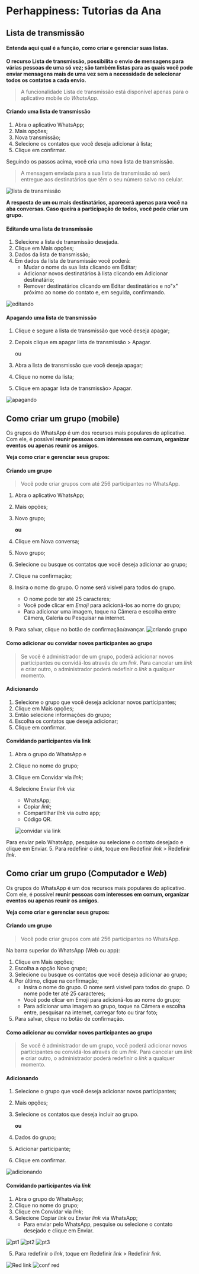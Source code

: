 # Perhappiness: Tutorias da Ana 

## Lista de transmissão

#### Entenda aqui qual é a função, como criar e gerenciar suas listas.


**O recurso Lista de transmissão, possibilita o envio de mensagens para várias pessoas de uma só vez; são também listas para as quais você pode enviar mensagens mais de uma vez sem a necessidade de selecionar todos os contatos a cada envio.**

> A funcionalidade Lista de transmissão está disponível apenas para o aplicativo mobile do _WhatsApp_.

#### Criando uma lista de transmissão 

  1. Abra o aplicativo WhatsApp;
  2. Mais opções;
  3. Nova transmissão;
  2. Selecione os contatos que você deseja adicionar à lista;
  3. Clique em confirmar.
 
Seguindo os passos acima, você cria uma nova lista de transmissão. 

> A mensagem enviada para a sua lista de transmissão só será entregue aos destinatários que têm o seu número salvo no celular. 

![lista de transmissão](https://chatguru.com.br/wp-content/uploads/2021/03/como-fazer-lista-de-transmissao-whatsapp-1024x437.jpg)
 
**A resposta de um ou mais destinatários, aparecerá apenas para você na aba conversas. Caso queira a participação de todos, você pode criar um grupo.**

#### Editando uma lista de transmissão

 1. Selecione a lista de transmissão desejada.
 2. Clique em Mais opções; 
 3. Dados da lista de transmissão;
 3. Em dados da lista de transmissão você poderá:
    - Mudar o nome da sua lista clicando em Editar;
    - Adicionar novos destinatários à lista clicando em Adicionar destinatário;
    - Remover destinatários clicando em Editar destinatários e no"x" próximo ao nome do contato e, em seguida, confirmando.

![editando](https://static.appgeek.com.br/imagens/lista-de-transmissao-whatsapp2-copiar-cke.jpg)

#### Apagando uma lista de transmissão

 1. Clique e segure a lista de transmissão que você deseja apagar;
 2. Depois clique em apagar lista de transmissão > Apagar.
 
      ou

 1. Abra a lista de transmissão que você deseja apagar;
 2. Clique no nome da lista;
 3. Clique em apagar lista de transmissão> Apagar.

![apagando](https://baratodecelular.com.br/wp-content/uploads/2021/03/como-apagar-lista-transmissao-whatsapp-3.jpg)



## Como criar um grupo (mobile)
 
Os grupos do WhatsApp é um dos recursos mais populares do aplicativo. Com ele, é possível **reunir pessoas com interesses em comum, organizar eventos ou apenas reunir os amigos.**
 
 **Veja como criar e gerenciar seus grupos:**
 

#### Criando um grupo

> Você pode criar grupos com até 256 participantes no WhatsApp.

 1. Abra o aplicativo WhatsApp;
 2. Mais opções; 
 3. Novo grupo;

    __ou__


 1. Clique em Nova conversa; 
 3. Novo grupo;
 3. Selecione ou busque os contatos que você deseja adicionar ao grupo;
 4. Clique na confirmação;
 5. Insira o nome do grupo. O nome será visível para todos do grupo.
    - O nome pode ter até 25 caracteres;
    - Você pode clicar em *Emoji* para adicioná-los ao nome do grupo;
    - Para adicionar uma imagem, toque na Câmera e escolha entre Câmera, Galeria ou Pesquisar na internet. 
 6. Para salvar, clique no botão de confirmação/avançar.
 ![criando grupo](https://www.whatsappear.com.br/wp-content/uploads/2015/10/como-criar-grupo-no-whatsapp.png)


#### Como adicionar ou convidar novos participantes ao grupo

> Se você é administrador de um grupo, poderá adicionar novos participantes ou convidá-los através de um _link_. Para cancelar um _link_ e criar outro, o administrador poderá redefinir o _link_ a qualquer momento.
 
#### Adicionando

 1. Selecione o grupo que você deseja adicionar novos participantes;
 2. Clique em Mais opções;
 3. Então selecione informações do grupo; 
 4. Escolha os contatos que deseja adicionar;   
 5. Clique em confirmar.

#### Convidando participantes via link

 1. Abra o grupo do WhatsApp e 
 2. Clique no nome do grupo;
 3. Clique em Convidar via _link_;
 4. Selecione Enviar _link_ via:
    - WhatsApp; 
    - Copiar _link_;
    - Compartilhar _link_ via outro app; 
    - Código QR.
    
    ![convidar via link](https://static.appgeek.com.br/imagens/link-para-whatsapp2-copiar-cke.jpg)
    
Para enviar pelo WhatsApp, pesquise ou selecione o contato desejado e clique em Enviar.
 5. Para redefinir o _link_, toque em Redefinir _link_ > Redefinir _link_.



## Como criar um grupo (Computador e *Web*)
 
 Os grupos do WhatsApp é um dos recursos mais populares do aplicativo. Com ele, é possível **reunir pessoas com interesses em comum, organizar eventos ou apenas reunir os amigos.**
 
 **Veja como criar e gerenciar seus grupos:**
 
#### Criando um grupo

> Você pode criar grupos com até 256 participantes no WhatsApp.

Na barra superior do WhatsApp (Web ou app):
 1. Clique em Mais opções;
 2. Escolha a opção Novo grupo;
 3. Selecione ou busque os contatos que você deseja adicionar ao grupo;
 4. Por último, clique na confirmação;
    - Insira o nome do grupo. O nome será visível para todos do grupo.
O nome pode ter até 25 caracteres;
    - Você pode clicar em Emoji para adicioná-los ao nome do grupo;
    - Para adicionar uma imagem ao grupo, toque na Câmera e escolha entre, pesquisar na internet, carregar foto ou tirar foto; 
 5. Para salvar, clique no botão de confirmação.
 

#### Como adicionar ou convidar novos participantes ao grupo
 
> Se você é administrador de um grupo, você poderá adicionar novos participantes ou convidá-los através de um _link_. Para cancelar um _link_ e criar outro, o administrador poderá redefinir o _link_ a qualquer momento.
 
#### Adicionando
1. Selecione o grupo que você deseja adicionar novos participantes;
2. Mais opções; 
3. Selecione os contatos que deseja incluir ao grupo.

    **ou**


1. Dados do grupo; 
2. Adicionar participante; 
3. Clique em confirmar.
 
![adicionando](https://s2.glbimg.com/7z_WubF9pIEz3_CJDQfG6luSpM8=/0x0:996x584/984x0/smart/filters:strip_icc()/i.s3.glbimg.com/v1/AUTH_08fbf48bc0524877943fe86e43087e7a/internal_photos/bs/2018/W/t/UuDqLORKaC72GbyFv58Q/whats2.jpg)
 
#### Convidando participantes via _link_
 
1. Abra o grupo do WhatsApp; 
2. Clique no nome do grupo;
3. Clique em Convidar via _link_;
4. Selecione Copiar _link_ ou Enviar _link_ via WhatsApp;
   - Para enviar pelo WhatsApp, pesquise ou selecione o contato desejado e clique em Enviar.


 ![pt1](https://s2.glbimg.com/OXhhtCuEFv47gY37mCCDr2EOGnA=/0x0:695x391/984x0/smart/filters:strip_icc()/i.s3.glbimg.com/v1/AUTH_08fbf48bc0524877943fe86e43087e7a/internal_photos/bs/2021/x/r/FZZV7gRry1TxxnZ7gglw/passo-1.jpg)
 ![pt2](https://s2.glbimg.com/gRYYXzWxJdufJwMyGgYwXNJ8GNk=/0x0:695x358/984x0/smart/filters:strip_icc()/i.s3.glbimg.com/v1/AUTH_08fbf48bc0524877943fe86e43087e7a/internal_photos/bs/2021/b/B/rqYGAaSA2DJLqdtvqP1w/passo-2.jpg)
 ![pt3](https://s2.glbimg.com/pDIvmQYdqb5P2izGfHIaAUxAz1s=/0x0:695x395/984x0/smart/filters:strip_icc()/i.s3.glbimg.com/v1/AUTH_08fbf48bc0524877943fe86e43087e7a/internal_photos/bs/2021/q/R/r71yDAReKgVdDFG9k0Kg/passo-3.jpg)
 
 5. Para redefinir o _link_, toque em Redefinir _link_ > Redefinir _link_.
 
![Red link](https://s2.glbimg.com/l9pTevXPs7r_W4nDoPYdtbCDDrc=/0x0:695x410/984x0/smart/filters:strip_icc()/i.s3.glbimg.com/v1/AUTH_08fbf48bc0524877943fe86e43087e7a/internal_photos/bs/2021/X/i/GQZ21iTPACxPJRq9pPjw/passo-1.jpg)
![conf red](https://s2.glbimg.com/1gTUOLtygvM-5M4a-Slqqq-EJOM=/0x0:695x341/984x0/smart/filters:strip_icc()/i.s3.glbimg.com/v1/AUTH_08fbf48bc0524877943fe86e43087e7a/internal_photos/bs/2021/e/U/AKD4DJRTCapoYyaT2FzA/passo-2.jpg)



